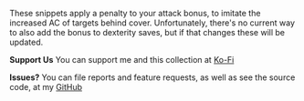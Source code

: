These snippets apply a penalty to your attack bonus, to imitate the increased AC of targets behind cover. Unfortunately, there's no current way to also add the bonus to dexterity saves, but if that changes these will be updated.

**Support Us**
You can support me and this collection at [Ko-Fi](https://ko-fi.com/croebh)

**Issues?**
You can file reports and feature requests, as well as see the source code, at my [GitHub](https://github.com/Croebh/Avrae-Customizations)